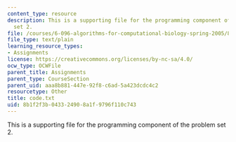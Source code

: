 ```yaml
---
content_type: resource
description: This is a supporting file for the programming component of the problem
  set 2.
file: /courses/6-096-algorithms-for-computational-biology-spring-2005/8b1f2f3b043324908a1f9796f110c743_code.txt
file_type: text/plain
learning_resource_types:
- Assignments
license: https://creativecommons.org/licenses/by-nc-sa/4.0/
ocw_type: OCWFile
parent_title: Assignments
parent_type: CourseSection
parent_uid: aaa8b881-447e-92f8-c6ad-5a423dcdc4c2
resourcetype: Other
title: code.txt
uid: 8b1f2f3b-0433-2490-8a1f-9796f110c743
---
```

This is a supporting file for the programming component of the problem set 2.